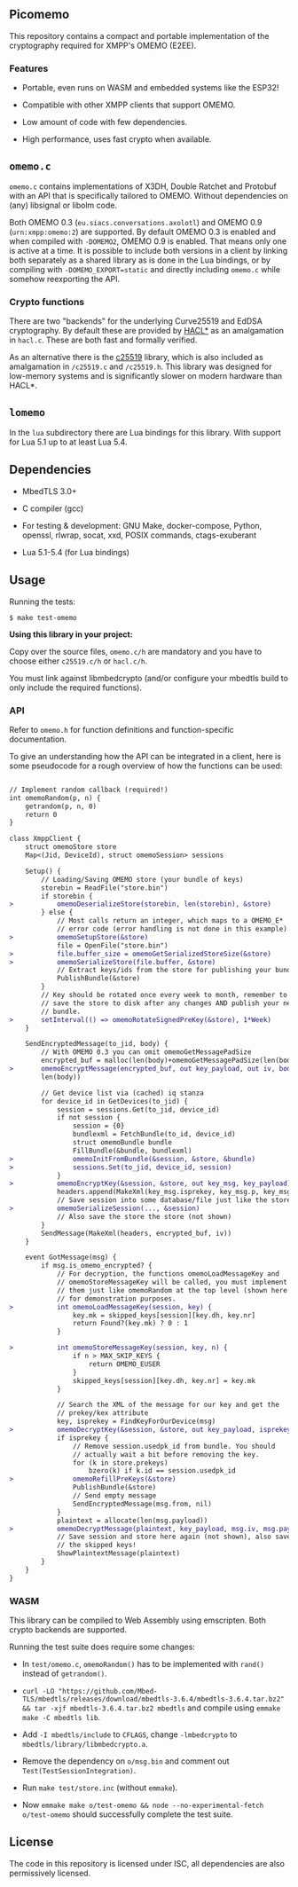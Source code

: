 ## Picomemo

This repository contains a compact and portable implementation of the
cryptography required for XMPP's OMEMO (E2EE).

### Features

- Portable, even runs on WASM and embedded systems like the ESP32!

- Compatible with other XMPP clients that support OMEMO.

- Low amount of code with few dependencies.

- High performance, uses fast crypto when available.

## `omemo.c`

`omemo.c` contains implementations of X3DH, Double Ratchet and
Protobuf with an API that is specifically tailored to OMEMO. Without
dependencies on (any) libsignal or libolm code.

Both OMEMO 0.3 (`eu.siacs.conversations.axolotl`) and OMEMO 0.9
(`urn:xmpp:omemo:2`) are supported. By default OMEMO 0.3 is enabled and
when compiled with `-DOMEMO2`, OMEMO 0.9 is enabled. That means only
one is active at a time. It is possible to include both versions in a
client by linking both separately as a shared library as is done in
the Lua bindings, or by compiling with `-DOMEMO_EXPORT=static` and
directly including `omemo.c` while somehow reexporting the API.

### Crypto functions

There are two "backends" for the underlying Curve25519 and EdDSA
cryptography. By default these are provided by
[HACL\*](https://github.com/hacl-star/hacl-star) as an amalgamation in
`hacl.c`. These are both fast and formally verified.

As an alternative there is the
[c25519](https://www.dlbeer.co.nz/oss/c25519.html) library, which is
also included as amalgamation in `/c25519.c` and `/c25519.h`. This
library was designed for low-memory systems and is significantly slower
on modern hardware than HACL\*.

## `lomemo`

In the `lua` subdirectory there are Lua bindings for this library. With
support for Lua 5.1 up to at least Lua 5.4.

## Dependencies

- MbedTLS 3.0+

- C compiler (gcc)

- For testing & development: GNU Make, docker-compose, Python, openssl,
  rlwrap, socat, xxd, POSIX commands, ctags-exuberant

- Lua 5.1-5.4 (for Lua bindings)

## Usage

Running the tests:

 `$ make test-omemo`

**Using this library in your project:**

Copy over the source files, `omemo.c/h` are mandatory and you have to
choose either `c25519.c/h` or `hacl.c/h`.

You must link against libmbedcrypto (and/or configure your mbedtls build
to only include the required functions).

### API

Refer to `omemo.h` for function definitions and function-specific
documentation.

To give an understanding how the API can be integrated in a client, here
is some pseudocode for a rough overview of how the functions can be used:

```diff

// Implement random callback (required!)
int omemoRandom(p, n) {
    getrandom(p, n, 0)
    return 0
}

class XmppClient {
    struct omemoStore store
    Map<(Jid, DeviceId), struct omemoSession> sessions

    Setup() {
        // Loading/Saving OMEMO store (your bundle of keys)
        storebin = ReadFile("store.bin")
        if storebin {
>           omemoDeserializeStore(storebin, len(storebin), &store)
        } else {
            // Most calls return an integer, which maps to a OMEMO_E*
            // error code (error handling is not done in this example)
>           omemoSetupStore(&store)
            file = OpenFile("store.bin")
>           file.buffer_size = omemoGetSerializedStoreSize(&store)
>           omemoSerializeStore(file.buffer, &store)
            // Extract keys/ids from the store for publishing your bundle
            PublishBundle(&store)
        }
        // Key should be rotated once every week to month, remember to
        // save the store to disk after any changes AND publish your new
        // bundle.
>       setInterval(() => omemoRotateSignedPreKey(&store), 1*Week)
    }

    SendEncryptedMessage(to_jid, body) {
        // With OMEMO 0.3 you can omit omemoGetMessagePadSize
        encrypted_buf = malloc(len(body)+omemoGetMessagePadSize(len(body)))
>       omemoEncryptMessage(encrypted_buf, out key_payload, out iv, body,
        len(body))

        // Get device list via (cached) iq stanza
        for device_id in GetDevices(to_jid) {
            session = sessions.Get(to_jid, device_id)
            if not session {
                session = {0}
                bundlexml = FetchBundle(to_id, device_id)
                struct omemoBundle bundle
                FillBundle(&bundle, bundlexml)
>               omemoInitFromBundle(&session, &store, &bundle)
>               sessions.Set(to_jid, device_id, session)
            }
>           omemoEncryptKey(&session, &store, out key_msg, key_payload)
            headers.append(MakeXml(key_msg.isprekey, key_msg.p, key_msg.n))
            // Save session into some database/file just like the store
>           omemoSerializeSession(..., &session)
            // Also save the store the store (not shown)
        }
        SendMessage(MakeXml(headers, encrypted_buf, iv))
    }

    event GotMessage(msg) {
        if msg.is_omemo_encrypted? {
            // For decryption, the functions omemoLoadMessageKey and
            // omemoStoreMessageKey will be called, you must implement
            // them just like omemoRandom at the top level (shown here
            // for demonstration purposes.
>           int omemoLoadMessageKey(session, key) {
                key.mk = skipped_keys[session][key.dh, key.nr]
                return Found?(key.mk) ? 0 : 1
            }

>           int omemoStoreMessageKey(session, key, n) {
                if n > MAX_SKIP_KEYS {
                    return OMEMO_EUSER
                }
                skipped_keys[session][key.dh, key.nr] = key.mk
            }

            // Search the XML of the message for our key and get the
            // prekey/kex attribute
            key, isprekey = FindKeyForOurDevice(msg)
>           omemoDecryptKey(&session, &store, out key_payload, isprekey, key)
            if isprekey {
                // Remove session.usedpk_id from bundle. You should
                // actually wait a bit before removing the key.
                for (k in store.prekeys)
                    bzero(k) if k.id == session.usedpk_id
>               omemoRefillPreKeys(&store)
                PublishBundle(&store)
                // Send empty message
                SendEncryptedMessage(msg.from, nil)
            }
            plaintext = allocate(len(msg.payload))
>           omemoDecryptMessage(plaintext, key_payload, msg.iv, msg.payload, len(msg.payload))
            // Save session and store here again (not shown), also save
            // the skipped keys!
            ShowPlaintextMessage(plaintext)
        }
    }
}

```

### WASM

This library can be compiled to Web Assembly using emscripten. Both
crypto backends are supported.

Running the test suite does require some changes:

- In `test/omemo.c`, `omemoRandom()` has to be implemented with `rand()`
  instead of `getrandom()`.

- `curl -LO
  "https://github.com/Mbed-TLS/mbedtls/releases/download/mbedtls-3.6.4/mbedtls-3.6.4.tar.bz2"
  && tar -xjf mbedtls-3.6.4.tar.bz2 mbedtls` and compile using `emmake
  make -C mbedtls lib`.

- Add `-I mbedtls/include` to `CFLAGS`, change `-lmbedcrypto` to
  `mbedtls/library/libmbedcrypto.a`.

- Remove the dependency on `o/msg.bin` and comment out
  `Test(TestSessionIntegration)`.

- Run `make test/store.inc` (without `emmake`).

- Now `emmake make o/test-omemo && node --no-experimental-fetch
  o/test-omemo` should successfully complete the test suite.

## License

The code in this repository is licensed under ISC, all dependencies are also permissively licensed.

